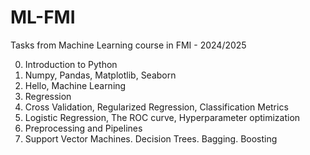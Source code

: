 # ML-FMI
Tasks from Machine Learning course in FMI - 2024/2025

0. Introduction to Python
1. Numpy, Pandas, Matplotlib, Seaborn
2. Hello, Machine Learning
3. Regression
4. Cross Validation, Regularized Regression, Classification Metrics
5. Logistic Regression, The ROC curve, Hyperparameter optimization
6. Preprocessing and Pipelines
7. Support Vector Machines. Decision Trees. Bagging. Boosting
